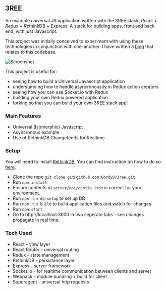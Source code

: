 ## 3REE

An example universal JS application written with the 3REE stack, *Re*act + *Re*dux + *Re*thinkDB + *E*xpress. A stack for building apps, front and back end, with just Javascript.

This project was initially conceived to experiment with using these technologies in conjunction with one-another. I have written a [blog](http://blog.workshape.io/the-3ree-stack-react-redux-rethinkdb-express-js/) that relates to this codebase.

![Screenshot](http://i.imgur.com/RiFteKV.png)

This project is useful for:
 - seeing how to build a Universal Javascript application
 - understanding how to handle asyncronousity in Redux action creators
 - seeing how you can use Socket.io with Redux
 - building your own Redux powered application
 - forking so that you can build your own 3REE stack app!

### Main Features

 - Universal (Isomorphic) Javascript
 - Asyncronous example
 - Use of RethinkDB Changefeeds for Realtime

### Setup

You will need to install [RethinkDB](http://www.rethinkdb.com). You can find instruction on how to do so [here](http://rethinkdb.com/docs/install/).

 - Clone the repo `git clone git@github.com:GordyD/3ree.git`
 - Run `npm install`
 - Ensure contents of `server/api/config.json` is correct for your environment.
 - Run `npm run db-setup` to set up DB
 - Run `npm run build` to build application files and watch for changes
 - Run `npm start`
 - Go to http://localhost:3000 in two seperate tabs - see changes propagate in real time.

### Tech Used

 - React - view layer
 - React Router - universal routing
 - Redux - state management
 - RethinkDB - persistance layer
 - Express - server framework
 - Socket.io - for realtime communication between clients and server
 - Webpack - module bundling + build for client
 - Superagent - universal http requests




